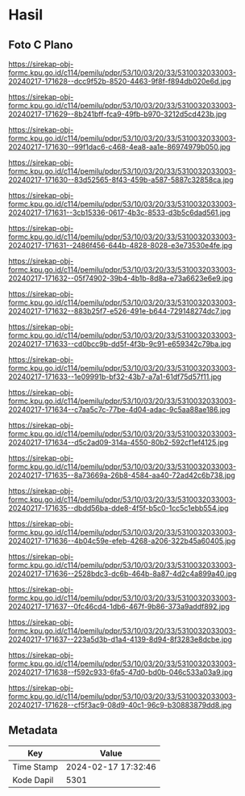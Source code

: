 # Hasil

## Foto C Plano

https://sirekap-obj-formc.kpu.go.id/c114/pemilu/pdpr/53/10/03/20/33/5310032033003-20240217-171628--dcc9f52b-8520-4463-9f8f-f894db020e6d.jpg

https://sirekap-obj-formc.kpu.go.id/c114/pemilu/pdpr/53/10/03/20/33/5310032033003-20240217-171629--8b241bff-fca9-49fb-b970-3212d5cd423b.jpg

https://sirekap-obj-formc.kpu.go.id/c114/pemilu/pdpr/53/10/03/20/33/5310032033003-20240217-171630--99f1dac6-c468-4ea8-aa1e-86974979b050.jpg

https://sirekap-obj-formc.kpu.go.id/c114/pemilu/pdpr/53/10/03/20/33/5310032033003-20240217-171630--83d52565-8f43-459b-a587-5887c32858ca.jpg

https://sirekap-obj-formc.kpu.go.id/c114/pemilu/pdpr/53/10/03/20/33/5310032033003-20240217-171631--3cb15336-0617-4b3c-8533-d3b5c6dad561.jpg

https://sirekap-obj-formc.kpu.go.id/c114/pemilu/pdpr/53/10/03/20/33/5310032033003-20240217-171631--2486f456-644b-4828-8028-e3e73530e4fe.jpg

https://sirekap-obj-formc.kpu.go.id/c114/pemilu/pdpr/53/10/03/20/33/5310032033003-20240217-171632--05f74902-39b4-4b1b-8d8a-e73a6623e6e9.jpg

https://sirekap-obj-formc.kpu.go.id/c114/pemilu/pdpr/53/10/03/20/33/5310032033003-20240217-171632--883b25f7-e526-491e-b644-729148274dc7.jpg

https://sirekap-obj-formc.kpu.go.id/c114/pemilu/pdpr/53/10/03/20/33/5310032033003-20240217-171633--cd0bcc9b-dd5f-4f3b-9c91-e659342c79ba.jpg

https://sirekap-obj-formc.kpu.go.id/c114/pemilu/pdpr/53/10/03/20/33/5310032033003-20240217-171633--1e09991b-bf32-43b7-a7a1-61df75d57f11.jpg

https://sirekap-obj-formc.kpu.go.id/c114/pemilu/pdpr/53/10/03/20/33/5310032033003-20240217-171634--c7aa5c7c-77be-4d04-adac-9c5aa88ae186.jpg

https://sirekap-obj-formc.kpu.go.id/c114/pemilu/pdpr/53/10/03/20/33/5310032033003-20240217-171634--d5c2ad09-314a-4550-80b2-592cf1ef4125.jpg

https://sirekap-obj-formc.kpu.go.id/c114/pemilu/pdpr/53/10/03/20/33/5310032033003-20240217-171635--8a73669a-26b8-4584-aa40-72ad42c6b738.jpg

https://sirekap-obj-formc.kpu.go.id/c114/pemilu/pdpr/53/10/03/20/33/5310032033003-20240217-171635--dbdd56ba-dde8-4f5f-b5c0-1cc5c1ebb554.jpg

https://sirekap-obj-formc.kpu.go.id/c114/pemilu/pdpr/53/10/03/20/33/5310032033003-20240217-171636--4b04c59e-efeb-4268-a206-322b45a60405.jpg

https://sirekap-obj-formc.kpu.go.id/c114/pemilu/pdpr/53/10/03/20/33/5310032033003-20240217-171636--2528bdc3-dc6b-464b-8a87-4d2c4a899a40.jpg

https://sirekap-obj-formc.kpu.go.id/c114/pemilu/pdpr/53/10/03/20/33/5310032033003-20240217-171637--0fc46cd4-1db6-467f-9b86-373a9addf892.jpg

https://sirekap-obj-formc.kpu.go.id/c114/pemilu/pdpr/53/10/03/20/33/5310032033003-20240217-171637--223a5d3b-d1a4-4139-8d94-8f3283e8dcbe.jpg

https://sirekap-obj-formc.kpu.go.id/c114/pemilu/pdpr/53/10/03/20/33/5310032033003-20240217-171638--f592c933-6fa5-47d0-bd0b-046c533a03a9.jpg

https://sirekap-obj-formc.kpu.go.id/c114/pemilu/pdpr/53/10/03/20/33/5310032033003-20240217-171628--cf5f3ac9-08d9-40c1-96c9-b30883879dd8.jpg


## Metadata

| Key        | Value               |
| ---------- | ------------------- |
| Time Stamp | 2024-02-17 17:32:46 |
| Kode Dapil | 5301                |



